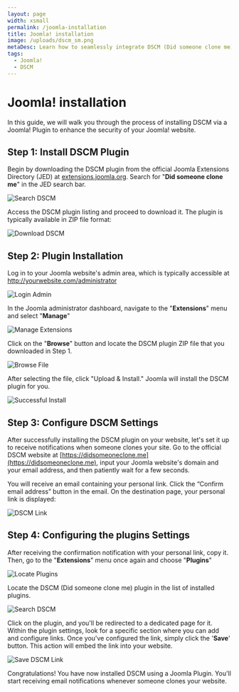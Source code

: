 ```yaml
---
layout: page
width: xsmall
permalink: /joomla-installation
title: Joomla! installation
image: /uploads/dscm_sm.png
metaDesc: Learn how to seamlessly integrate DSCM (Did someone clone me) into your Joomla! website using a plugin, ensuring the security and authenticity of your site's content.
tags: 
  - Joomla!
  - DSCM
---
```

# Joomla! installation

In this guide, we will walk you through the process of installing DSCM via a Joomla! Plugin to enhance the security of your Joomla! website.

## Step 1: Install DSCM Plugin
Begin by downloading the DSCM plugin from the official Joomla Extensions Directory (JED) at <a href="https://extensions.joomla.org/instant-search/" target="_blank">extensions.joomla.org</a>. Search for "**Did someone clone me**" in the JED search bar.

![Search DSCM](/assets/img/joomla/search-dscm.jpg)

Access the DSCM plugin listing and proceed to download it. The plugin is typically available in ZIP file format:

![Download DSCM](/assets/img/joomla/download-dscm.jpg)

## Step 2: Plugin Installation

Log in to your Joomla website's admin area, which is typically accessible at http://yourwebsite.com/administrator

![Login Admin](/assets/img/joomla/login-admin.jpg)

In the Joomla administrator dashboard, navigate to the "**Extensions**" menu and select "**Manage**"

![Manage Extensions](/assets/img/joomla/manage-extensions-joomla.jpg)

Click on the "**Browse**" button and locate the DSCM plugin ZIP file that you downloaded in Step 1.

![Browse File](/assets/img/joomla/browse-file.jpg)

After selecting the file, click "Upload & Install." Joomla will install the DSCM plugin for you.

![Successful Install](/assets/img/joomla/successful-install.jpg)

## Step 3: Configure DSCM Settings
After successfully installing the DSCM plugin on your website, let's set it up to receive notifications when someone clones your site. Go to the official DSCM website at [https://didsomeoneclone.me](https://didsomeoneclone.me), input your Joomla website's domain and your email address, and then patiently wait for a few seconds.

You will receive an email containing your personal link. Click the “Confirm email address” button in the email. On the destination page, your personal link is displayed:

![DSCM Link](/assets/img/joomla/dscm-link.jpg)

## Step 4: Configuring the plugins Settings
After receiving the confirmation notification with your personal link, copy it. Then, go to the "**Extensions**" menu once again and choose "**Plugins**"

![Locate Plugins](/assets/img/joomla/locate-plugins.jpg)

Locate the DSCM (Did someone clone me)  plugin in the list of installed plugins. 

![Search DSCM](/assets/img/joomla/search-dscm-plugins.jpg)

Click on the plugin, and you'll be redirected to a dedicated page for it. Within the plugin settings, look for a specific section where you can add and configure links. Once you've configured the link, simply click the '**Save**' button. This action will embed the link into your website.

![Save DSCM Link](/assets/img/joomla/save-dscm-link.jpg)

Congratulations! You have now installed DSCM using a Joomla Plugin. You'll start receiving email notifications whenever someone clones your website.



